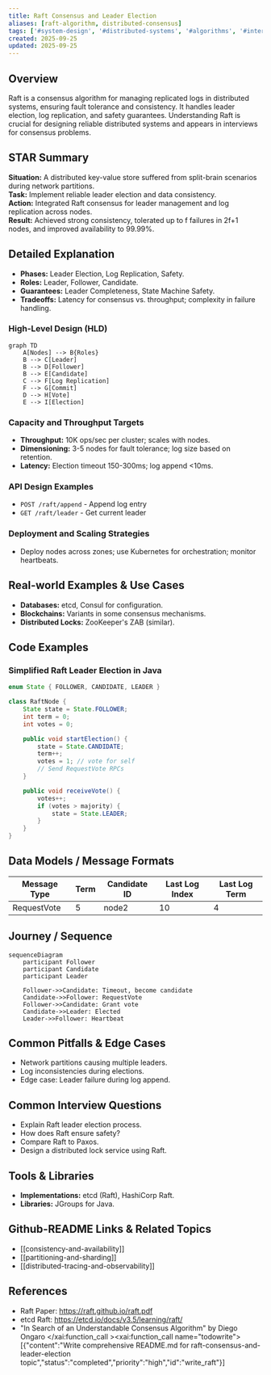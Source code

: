 ```yaml
---
title: Raft Consensus and Leader Election
aliases: [raft-algorithm, distributed-consensus]
tags: ['#system-design', '#distributed-systems', '#algorithms', '#interviews']
created: 2025-09-25
updated: 2025-09-25
---
```


## Overview
Raft is a consensus algorithm for managing replicated logs in distributed systems, ensuring fault tolerance and consistency. It handles leader election, log replication, and safety guarantees. Understanding Raft is crucial for designing reliable distributed systems and appears in interviews for consensus problems.

## STAR Summary
**Situation:** A distributed key-value store suffered from split-brain scenarios during network partitions.  
**Task:** Implement reliable leader election and data consistency.  
**Action:** Integrated Raft consensus for leader management and log replication across nodes.  
**Result:** Achieved strong consistency, tolerated up to f failures in 2f+1 nodes, and improved availability to 99.99%.

## Detailed Explanation
- **Phases:** Leader Election, Log Replication, Safety.
- **Roles:** Leader, Follower, Candidate.
- **Guarantees:** Leader Completeness, State Machine Safety.
- **Tradeoffs:** Latency for consensus vs. throughput; complexity in failure handling.

### High-Level Design (HLD)
```mermaid
graph TD
    A[Nodes] --> B{Roles}
    B --> C[Leader]
    B --> D[Follower]
    B --> E[Candidate]
    C --> F[Log Replication]
    F --> G[Commit]
    D --> H[Vote]
    E --> I[Election]
```

### Capacity and Throughput Targets
- **Throughput:** 10K ops/sec per cluster; scales with nodes.
- **Dimensioning:** 3-5 nodes for fault tolerance; log size based on retention.
- **Latency:** Election timeout 150-300ms; log append <10ms.

### API Design Examples
- `POST /raft/append` - Append log entry
- `GET /raft/leader` - Get current leader

### Deployment and Scaling Strategies
- Deploy nodes across zones; use Kubernetes for orchestration; monitor heartbeats.

## Real-world Examples & Use Cases
- **Databases:** etcd, Consul for configuration.
- **Blockchains:** Variants in some consensus mechanisms.
- **Distributed Locks:** ZooKeeper's ZAB (similar).

## Code Examples
### Simplified Raft Leader Election in Java
```java
enum State { FOLLOWER, CANDIDATE, LEADER }

class RaftNode {
    State state = State.FOLLOWER;
    int term = 0;
    int votes = 0;

    public void startElection() {
        state = State.CANDIDATE;
        term++;
        votes = 1; // vote for self
        // Send RequestVote RPCs
    }

    public void receiveVote() {
        votes++;
        if (votes > majority) {
            state = State.LEADER;
        }
    }
}
```

## Data Models / Message Formats
| Message Type | Term | Candidate ID | Last Log Index | Last Log Term |
|--------------|------|--------------|----------------|---------------|
| RequestVote  | 5    | node2        | 10             | 4             |

## Journey / Sequence
```mermaid
sequenceDiagram
    participant Follower
    participant Candidate
    participant Leader

    Follower->>Candidate: Timeout, become candidate
    Candidate->>Follower: RequestVote
    Follower->>Candidate: Grant vote
    Candidate->>Leader: Elected
    Leader->>Follower: Heartbeat
```

## Common Pitfalls & Edge Cases
- Network partitions causing multiple leaders.
- Log inconsistencies during elections.
- Edge case: Leader failure during log append.

## Common Interview Questions
- Explain Raft leader election process.
- How does Raft ensure safety?
- Compare Raft to Paxos.
- Design a distributed lock service using Raft.

## Tools & Libraries
- **Implementations:** etcd (Raft), HashiCorp Raft.
- **Libraries:** JGroups for Java.

## Github-README Links & Related Topics
- [[consistency-and-availability]]
- [[partitioning-and-sharding]]
- [[distributed-tracing-and-observability]]

## References
- Raft Paper: https://raft.github.io/raft.pdf
- etcd Raft: https://etcd.io/docs/v3.5/learning/raft/
- "In Search of an Understandable Consensus Algorithm" by Diego Ongaro</content>
</xai:function_call ><xai:function_call name="todowrite">
<parameter name="todos">[{"content":"Write comprehensive README.md for raft-consensus-and-leader-election topic","status":"completed","priority":"high","id":"write_raft"}]